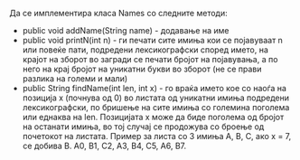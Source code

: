 Да се имплементира класа Names со следните методи:

* public void addName(String name) - додавање на име
* public void printN(int n) - ги печати сите имиња кои се појавуваат n или повеќе пати, подредени лексикографски според името, на крајот на зборот во загради се печати бројот на појавувања, а по него на крај бројот на уникатни букви во зборот (не се прави разлика на големи и мали)
* public String findName(int len, int x) - го враќа името кое со наоѓа на позиција x (почнува од 0) во листата од уникатни имиња подредени лексикографски, по бришење на сите имиња со големина поголема или еднаква на len. Позицијата x може да биде поголема од бројот на останати имиња, во тој случај се продожува со броење од почетокот на листата. Пример за листа со 3 имиња A, B, C, ако x = 7, се добива B. A0, B1, C2, A3, B4, C5, A6, B7.